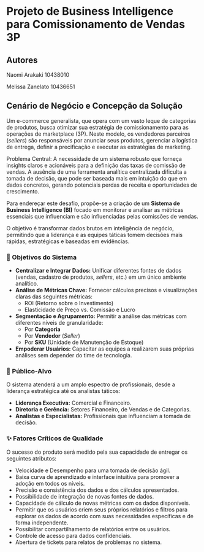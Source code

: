 # **Projeto de Business Intelligence para Comissionamento de Vendas 3P**


## Autores
Naomi Arakaki 10438010

Melissa Zanelato 10436651

## Cenário de Negócio e Concepção da Solução

Um e-commerce generalista, que opera com um vasto leque de categorias de produtos, busca otimizar sua estratégia de comissionamento para as operações de marketplace (3P). Neste modelo, os vendedores parceiros (*sellers*) são responsáveis por anunciar seus produtos, gerenciar a logística de entrega, definir a precificação e executar as estratégias de marketing.

Problema Central: A necessidade de um sistema robusto que forneça insights claros e acionáveis para a definição das taxas de comissão de vendas. A ausência de uma ferramenta analítica centralizada dificulta a tomada de decisão, que pode ser baseada mais em intuição do que em dados concretos, gerando potenciais perdas de receita e oportunidades de crescimento.

Para endereçar este desafio, propõe-se a criação de um **Sistema de Business Intelligence (BI)** focado em monitorar e analisar as métricas essenciais que influenciam e são influenciadas pelas comissões de vendas.

O objetivo é transformar dados brutos em inteligência de negócio, permitindo que a liderança e as equipes táticas tomem decisões mais rápidas, estratégicas e baseadas em evidências.

### 🎯 Objetivos do Sistema

* **Centralizar e Integrar Dados:** Unificar diferentes fontes de dados (vendas, cadastro de produtos, *sellers*, etc.) em um único ambiente analítico.
* **Análise de Métricas Chave:** Fornecer cálculos precisos e visualizações claras das seguintes métricas:
    * ROI (Retorno sobre o Investimento)
    * Elasticidade de Preço vs. Comissão e Lucro
* **Segmentação e Agrupamento:** Permitir a análise das métricas com diferentes níveis de granularidade:
    * Por **Categoria**
    * Por **Vendedor** (*Seller*)
    * Por **SKU** (Unidade de Manutenção de Estoque)
* **Empoderar Usuários:** Capacitar as equipes a realizarem suas próprias análises sem depender do time de tecnologia.

### 👥 Público-Alvo

O sistema atenderá a um amplo espectro de profissionais, desde a liderança estratégica até os analistas táticos:

* **Liderança Executiva:** Comercial e Financeiro.
* **Diretoria e Gerência:** Setores Financeiro, de Vendas e de Categorias.
* **Analistas e Especialistas:** Profissionais que influenciam a tomada de decisão.

### ✨ Fatores Críticos de Qualidade

O sucesso do produto será medido pela sua capacidade de entregar os seguintes atributos:

* Velocidade e Desempenho para uma tomada de decisão ágil.
* Baixa curva de aprendizado e interface intuitiva para promover a adoção em todos os níveis.
* Precisão e consistência dos dados e dos cálculos apresentados.
* Possibilidade de integração de novas fontes de dados.
* Capacidade de cálculo de novas métricas com os dados disponíveis.
* Permitir que os usuários criem seus próprios relatórios e filtros para explorar os dados de acordo com suas necessidades específicas e de forma independente.
* Possibilitar compartilhamento de relatórios entre os usuários.
* Controle de acesso para dados confidenciais.
* Abertura de tickets para relatos de problemas no sistema. 
